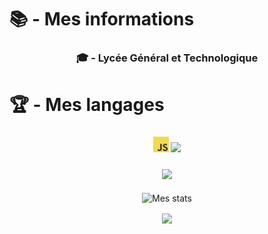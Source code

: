 ### <h1>📚 - Mes informations</h1>
### <p align="center">🎓 - Lycée Général et Technologique</p>
### <h1>🏆 - Mes langages</h1>
### <p align="center"> <img height="25" src="https://raw.githubusercontent.com/github/explore/80688e429a7d4ef2fca1e82350fe8e3517d3494d/topics/javascript/javascript.png"> <img height="25" src="https://upload.wikimedia.org/wikipedia/commons/thumb/c/c3/Python-logo-notext.svg/1024px-Python-logo-notext.svg.png"> </p>
### <p align="center"><img height="35" src="https://byfeel.info/wp-content/uploads/2015/02/css-html2-e1517475681211.png"></p>

<p align="center"> <img align="center" src="https://github-readme-stats.vercel.app/api?username=HyZxx&show_icons=true&include_all_commits=true&show_icons=true&title_color=fff&icon_color=79ff97&text_color=9f9f9f&bg_color=151515" alt="Mes stats" /> </p>

<p align="center"> <img align="center" src="https://github-readme-stats.vercel.app/api/top-langs/?username=HyZxx&layout=compact&show_icons=true&title_color=fff&icon_color=79ff97&text_color=9f9f9f&bg_color=151515" /></p>
